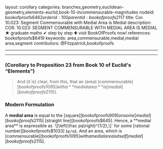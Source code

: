 layout: corollary
categories: branches,geometry,euclidean-geometry,elements-euclid,book-10-incommensurable-magnitudes
nodeid: bookofproofs$6462
orderid: 100
parentid: bookofproofs$2117
title: Cor. 10.023: Segment Commensurable with Medial Area is Medial
description: COR. 10.023: SEGMENT COMMENSURABLE WITH MEDIAL AREA IS MEDIAL &#9733; graduate maths &#10004; step by step &#10010; visit BookOfProofs now!
references: bookofproofs$6419
keywords: area,commensurable,medial,medial area,segment
contributors: @Fitzpatrick,bookofproofs

---


---

### (Corollary to Proposition 23 from Book 10 of Euclid's “Elements”)

> And (it is) clear, from this, that an (area) [commensurable][bookofproofs$1095] with a **medial area** is [medial][bookofproofs$2115].
### Modern Formulation

A **medial area** is equal to the [square][bookofproofs$909] on some [medial][bookofproofs$2115] [straight line][bookofproofs$645]. Hence, a **medial area** is expressible as  `\[\left(\frac pq\right)^{1/2},\]` for some [rational number][bookofproofs$1033] `$p/q$`. And an area, which is [commensurable][bookofproofs$1095] with a medial area is itself [medial][bookofproofs$2115].